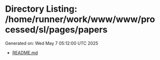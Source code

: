 # Directory Listing: /home/runner/work/www/www/processed/sl/pages/papers
Generated on: Wed May  7 05:12:00 UTC 2025

- [README.md](README.md)
